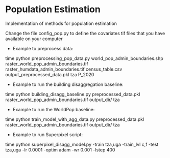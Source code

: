 # Population Estimation
Implementation of methods for population estimation


Change the file config_pop.py to define the covariates tif files that you have available on your computer

- Example to preprocess data:

time python preprocessing_pop_data.py world_pop_admin_boundaries.shp raster_world_pop_admin_boundaries.tif raster_humdata_admin_boundaries.tif census_table.csv output_preprocessed_data.pkl tza P_2020

- Example to run the building disaggregation baseline:

time python building_disagg_baseline.py preprocessed_data.pkl raster_world_pop_admin_boundaries.tif output_dir/ tza

- Example to run the WorldPop baseline:

time python train_model_with_agg_data.py preprocessed_data.pkl raster_world_pop_admin_boundaries.tif output_dir/ tza

- Example to run Superpixel script:


time python superpixel_disagg_model.py -train tza,uga -train_lvl c,f -test tza,uga -lr 0.0001 -optim adam -wr 0.001 -lstep 400 
